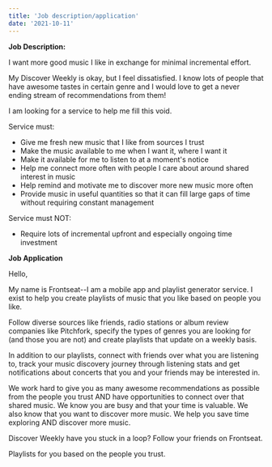 ```yaml
---
title: 'Job description/application'
date: '2021-10-11'
---
```


<b>Job Description:</b>

I want more good music I like in exchange for minimal incremental effort.

My Discover Weekly is okay, but I feel dissatisfied. I know lots of people that have awesome tastes in certain genre and I would love to get a never ending stream of recommendations from them!

I am looking for a service to help me fill this void. 

Service must:
 * Give me fresh new music that I like from sources I trust
 * Make the music available to me when I want it, where I want it
 * Make it available for me to listen to at a moment's notice
 * Help me connect more often with people I care about around shared interest in music
 * Help remind and motivate me to discover more new music more often
 * Provide music in useful quantities so that it can fill large gaps of time without requiring constant management

Service must NOT:
 * Require lots of incremental upfront and especially ongoing time investment

<b>Job Application</b>

Hello,

My name is Frontseat--I am a mobile app and playlist generator service. I exist to help you create playlists of music that you like based on people you like.

Follow diverse sources like friends, radio stations or album review companies like Pitchfork, specify the types of genres you are looking for (and those you are not) and create playlists that update on a weekly basis. 

In addition to our playlists, connect with friends over what you are listening to, track your music discovery journey through listening stats and get notifications about concerts that you and your friends may be interested in.

We work hard to give you as many awesome recommendations as possible from the people you trust AND have opportunities to connect over that shared music. We know you are busy and that your time is valuable. We also know that you want to discover more music. We help you save time exploring AND discover more music.

Discover Weekly have you stuck in a loop? Follow your friends on Frontseat.

Playlists for you based on the people you trust.

